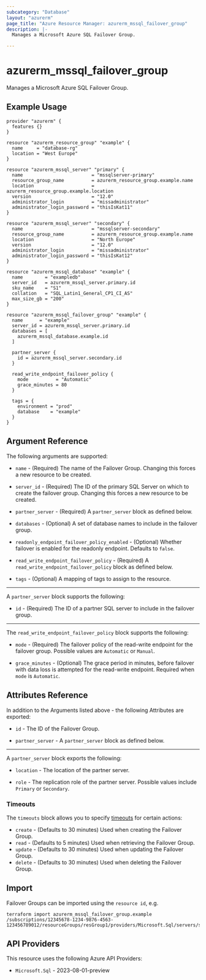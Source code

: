 ```yaml
---
subcategory: "Database"
layout: "azurerm"
page_title: "Azure Resource Manager: azurerm_mssql_failover_group"
description: |-
  Manages a Microsoft Azure SQL Failover Group.

---
```


# azurerm_mssql_failover_group

Manages a Microsoft Azure SQL Failover Group.

## Example Usage

```hcl
provider "azurerm" {
  features {}
}

resource "azurerm_resource_group" "example" {
  name     = "database-rg"
  location = "West Europe"
}

resource "azurerm_mssql_server" "primary" {
  name                         = "mssqlserver-primary"
  resource_group_name          = azurerm_resource_group.example.name
  location                     = azurerm_resource_group.example.location
  version                      = "12.0"
  administrator_login          = "missadministrator"
  administrator_login_password = "thisIsKat11"
}

resource "azurerm_mssql_server" "secondary" {
  name                         = "mssqlserver-secondary"
  resource_group_name          = azurerm_resource_group.example.name
  location                     = "North Europe"
  version                      = "12.0"
  administrator_login          = "missadministrator"
  administrator_login_password = "thisIsKat12"
}

resource "azurerm_mssql_database" "example" {
  name        = "exampledb"
  server_id   = azurerm_mssql_server.primary.id
  sku_name    = "S1"
  collation   = "SQL_Latin1_General_CP1_CI_AS"
  max_size_gb = "200"
}

resource "azurerm_mssql_failover_group" "example" {
  name      = "example"
  server_id = azurerm_mssql_server.primary.id
  databases = [
    azurerm_mssql_database.example.id
  ]

  partner_server {
    id = azurerm_mssql_server.secondary.id
  }

  read_write_endpoint_failover_policy {
    mode          = "Automatic"
    grace_minutes = 80
  }

  tags = {
    environment = "prod"
    database    = "example"
  }
}
```

## Argument Reference

The following arguments are supported:

* `name` - (Required) The name of the Failover Group. Changing this forces a new resource to be created.

* `server_id` - (Required) The ID of the primary SQL Server on which to create the failover group. Changing this forces a new resource to be created.

* `partner_server` - (Required) A `partner_server` block as defined below.

* `databases` - (Optional) A set of database names to include in the failover group.

* `readonly_endpoint_failover_policy_enabled` - (Optional) Whether failover is enabled for the readonly endpoint. Defaults to `false`.

* `read_write_endpoint_failover_policy` - (Required) A `read_write_endpoint_failover_policy` block as defined below.

* `tags` - (Optional) A mapping of tags to assign to the resource.

---

A `partner_server` block supports the following:

* `id` - (Required) The ID of a partner SQL server to include in the failover group.

---

The `read_write_endpoint_failover_policy` block supports the following:

* `mode` - (Required) The failover policy of the read-write endpoint for the failover group. Possible values are `Automatic` or `Manual`.

* `grace_minutes` - (Optional) The grace period in minutes, before failover with data loss is attempted for the read-write endpoint. Required when `mode` is `Automatic`.

## Attributes Reference

In addition to the Arguments listed above - the following Attributes are exported:

* `id` - The ID of the Failover Group.

* `partner_server` - A `partner_server` block as defined below.

---

A `partner_server` block exports the following:

* `location` - The location of the partner server.

* `role` - The replication role of the partner server. Possible values include `Primary` or `Secondary`.

### Timeouts

The `timeouts` block allows you to specify [timeouts](https://www.terraform.io/language/resources/syntax#operation-timeouts) for certain actions:

* `create` - (Defaults to 30 minutes) Used when creating the Failover Group.
* `read` - (Defaults to 5 minutes) Used when retrieving the Failover Group.
* `update` - (Defaults to 30 minutes) Used when updating the Failover Group.
* `delete` - (Defaults to 30 minutes) Used when deleting the Failover Group.

## Import

Failover Groups can be imported using the `resource id`, e.g.

```shell
terraform import azurerm_mssql_failover_group.example /subscriptions/12345678-1234-9876-4563-123456789012/resourceGroups/resGroup1/providers/Microsoft.Sql/servers/server1/failoverGroups/failoverGroup1
```

## API Providers
<!-- This section is generated, changes will be overwritten -->
This resource uses the following Azure API Providers:

* `Microsoft.Sql` - 2023-08-01-preview
